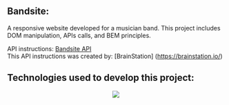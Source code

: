 ## Bandsite:

A responsive website developed for a musician band. This project includes DOM manipulation, APIs calls, and BEM principles.

API instructions: <a href="https://unit-2-project-api-25c1595833b2.herokuapp.com/" target="_blank">Bandsite API</a>
<br/>
This API instructions was created by: [BrainStation] (https://brainstation.io/)

## Technologies used to develop this project:
<p align="center">
  <a href="https://skillicons.dev">
    <img src="https://skillicons.dev/icons?i=js,html,sass" />
  </a>
</p>

